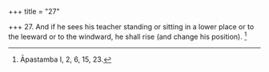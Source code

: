 +++
title = "27"

+++
27. And if he sees his teacher standing or sitting in a lower place or to the leeward or to the windward, he shall rise (and change his position). [^24] 


[^24]:  Āpastamba I, 2, 6, 15, 23.

